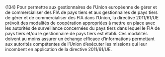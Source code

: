 (134) Pour permettre aux gestionnaires de l’Union européenne de gérer et de commercialiser des FIA de pays tiers et aux gestionnaires de pays tiers de gérer et de commercialiser des FIA dans l’Union, la directive 2011/61/UE prévoit des modalités de coopération appropriées à mettre en place avec les autorités de surveillance concernées du pays tiers dans lequel le FIA de pays tiers et/ou le gestionnaire de pays tiers est établi. Ces modalités doivent au moins assurer un échange efficace d’informations permettant aux autorités compétentes de l’Union d’exécuter les missions qui leur incombent en application de la directive 2011/61/UE.